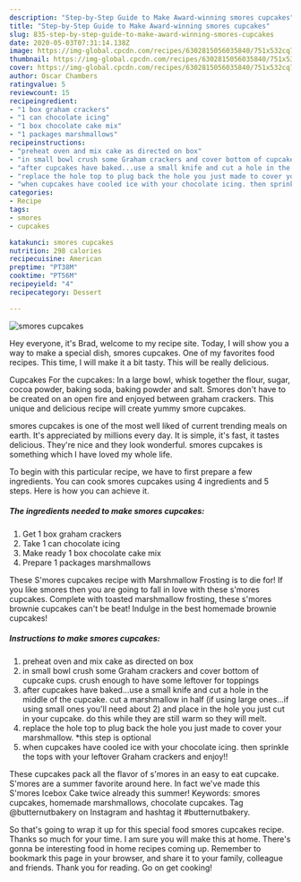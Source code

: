 ```yaml
---
description: "Step-by-Step Guide to Make Award-winning smores cupcakes"
title: "Step-by-Step Guide to Make Award-winning smores cupcakes"
slug: 835-step-by-step-guide-to-make-award-winning-smores-cupcakes
date: 2020-05-03T07:31:14.138Z
image: https://img-global.cpcdn.com/recipes/6302815056035840/751x532cq70/smores-cupcakes-recipe-main-photo.jpg
thumbnail: https://img-global.cpcdn.com/recipes/6302815056035840/751x532cq70/smores-cupcakes-recipe-main-photo.jpg
cover: https://img-global.cpcdn.com/recipes/6302815056035840/751x532cq70/smores-cupcakes-recipe-main-photo.jpg
author: Oscar Chambers
ratingvalue: 5
reviewcount: 15
recipeingredient:
- "1 box graham crackers"
- "1 can chocolate icing"
- "1 box chocolate cake mix"
- "1 packages marshmallows"
recipeinstructions:
- "preheat oven and mix cake as directed on box"
- "in small bowl crush some Graham crackers and cover bottom of cupcake cups. crush enough to have some leftover for toppings"
- "after cupcakes have baked...use a small knife and cut a hole in the middle of the cupcake. cut a marshmallow in half (if using large ones...if using small ones you&#39;ll need about 2) and place in the hole you just cut in your cupcake. do this while they are still warm so they will melt."
- "replace the hole top to plug back the hole you just made to cover your marshmallow.  *this step is optional"
- "when cupcakes have cooled ice with your chocolate icing. then sprinkle the tops with your leftover Graham crackers and enjoy!!"
categories:
- Recipe
tags:
- smores
- cupcakes

katakunci: smores cupcakes 
nutrition: 298 calories
recipecuisine: American
preptime: "PT38M"
cooktime: "PT56M"
recipeyield: "4"
recipecategory: Dessert

---
```



![smores cupcakes](https://img-global.cpcdn.com/recipes/6302815056035840/751x532cq70/smores-cupcakes-recipe-main-photo.jpg)

Hey everyone, it's Brad, welcome to my recipe site. Today, I will show you a way to make a special dish, smores cupcakes. One of my favorites food recipes. This time, I will make it a bit tasty. This will be really delicious.

Cupcakes For the cupcakes: In a large bowl, whisk together the flour, sugar, cocoa powder, baking soda, baking powder and salt. Smores don&#39;t have to be created on an open fire and enjoyed between graham crackers. This unique and delicious recipe will create yummy smore cupcakes.

smores cupcakes is one of the most well liked of current trending meals on earth. It's appreciated by millions every day. It is simple, it's fast, it tastes delicious. They're nice and they look wonderful. smores cupcakes is something which I have loved my whole life.


To begin with this particular recipe, we have to first prepare a few ingredients. You can cook smores cupcakes using 4 ingredients and 5 steps. Here is how you can achieve it.

<!--inarticleads1-->

##### The ingredients needed to make smores cupcakes:

1. Get 1 box graham crackers
1. Take 1 can chocolate icing
1. Make ready 1 box chocolate cake mix
1. Prepare 1 packages marshmallows


These S&#39;mores cupcakes recipe with Marshmallow Frosting is to die for! If you like smores then you are going to fall in love with these s&#39;mores cupcakes. Complete with toasted marshmallow frosting, these s&#39;mores brownie cupcakes can&#39;t be beat! Indulge in the best homemade brownie cupcakes! 

<!--inarticleads2-->

##### Instructions to make smores cupcakes:

1. preheat oven and mix cake as directed on box
1. in small bowl crush some Graham crackers and cover bottom of cupcake cups. crush enough to have some leftover for toppings
1. after cupcakes have baked...use a small knife and cut a hole in the middle of the cupcake. cut a marshmallow in half (if using large ones...if using small ones you&#39;ll need about 2) and place in the hole you just cut in your cupcake. do this while they are still warm so they will melt.
1. replace the hole top to plug back the hole you just made to cover your marshmallow.  *this step is optional
1. when cupcakes have cooled ice with your chocolate icing. then sprinkle the tops with your leftover Graham crackers and enjoy!!


These cupcakes pack all the flavor of s&#39;mores in an easy to eat cupcake. S&#39;mores are a summer favorite around here. In fact we&#39;ve made this S&#39;mores Icebox Cake twice already this summer! Keywords: smores cupcakes, homemade marshmallows, chocolate cupcakes. Tag @butternutbakery on Instagram and hashtag it #butternutbakery. 

So that's going to wrap it up for this special food smores cupcakes recipe. Thanks so much for your time. I am sure you will make this at home. There's gonna be interesting food in home recipes coming up. Remember to bookmark this page in your browser, and share it to your family, colleague and friends. Thank you for reading. Go on get cooking!
